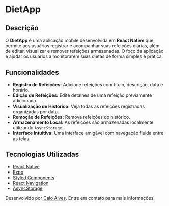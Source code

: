 # DietApp

## Descrição

O **DietApp** é uma aplicação mobile desenvolvida em **React Native** que permite aos usuários registrar e acompanhar suas refeições diárias, além de editar, visualizar e remover refeições armazenadas. O foco da aplicação é ajudar os usuários a monitorarem suas dietas de forma simples e prática.

## Funcionalidades

- **Registro de Refeições:** Adicione refeições com título, descrição, data e horário.
- **Edição de Refeições:** Edite detalhes de uma refeição previamente adicionada.
- **Visualização de Histórico:** Veja todas as refeições registradas organizadas por data.
- **Remoção de Refeições:** Remova refeições do histórico.
- **Armazenamento Local:** As refeições são armazenadas localmente utilizando `AsyncStorage`.
- **Interface Intuitiva:** Uma interface amigável com navegação fluida entre as telas.

## Tecnologias Utilizadas

- [React Native](https://reactnative.dev/)
- [Expo](https://expo.dev/)
- [Styled Components](https://styled-components.com/)
- [React Navigation](https://reactnavigation.org/)
- [AsyncStorage](https://react-native-async-storage.github.io/async-storage/)

Desenvolvido por [Caio Alves](https://github.com/ohmgcj). Entre em contato para mais informações!
